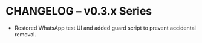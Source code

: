 # CHANGELOG – v0.3.x Series

- Restored WhatsApp test UI and added guard script to prevent accidental removal.
